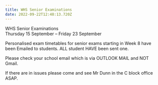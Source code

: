 ```yaml
---
title: WHS Senior Examinations
date: 2022-09-22T12:48:13.720Z
---
```

WHS Senior Examinations  
Thursday 15 September – Friday 23 September

Personalised exam timetables for senior exams starting in Week 8 have been Emailed to students. ALL student HAVE been sent one. 

Please check your school email which is via OUTLOOK MAIL and NOT Gmail.  

If there are in issues please come and see Mr Dunn in the C block office ASAP.